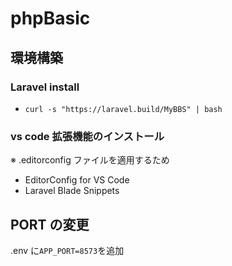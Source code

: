 # phpBasic

## 環境構築

### Laravel install

- `curl -s "https://laravel.build/MyBBS" | bash`

### vs code 拡張機能のインストール

※ .editorconfig ファイルを適用するため

- EditorConfig for VS Code
- Laravel Blade Snippets

## PORT の変更

.env に`APP_PORT=8573`を追加
